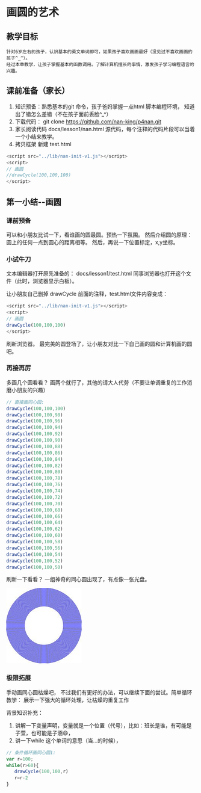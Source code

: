 # 画圆的艺术

## 教学目标
	针对6岁左右的孩子，认识基本的英文单词即可，如果孩子喜欢画画最好（没见过不喜欢画画的孩子^_^）。
	经过本章教学，让孩子掌握基本的函数调用。了解计算机擅长的事情，激发孩子学习编程语言的兴趣。

## 课前准备（家长）
1. 知识预备：熟悉基本的git 命令，孩子爸妈掌握一点html 脚本编程环境， 知道出了错怎么差错（不在孩子面前丢脸^_^）
2. 下载代码：
   git clone https://github.com/nan-king/p4nan.git
3. 家长阅读代码 
   docs/lesson1/nan.html 源代码，每个注释的代码片段可以当着一个小结来教学。
4. 拷贝框架
   新建 test.html
```js
<script src="../lib/nan-init-v1.js"></script>
<script>
// 画圆
//drawCycle(100,100,100)
</script>
```

## 第一小结--画圆
### 课前预备
可以和小朋友比试一下，看谁画的圆最圆。预热一下氛围。
然后介绍圆的原理： 圆上的任何一点到圆心的距离相等。
然后，再说一下位置标定，x,y坐标。
### 小试牛刀

文本编辑器打开原先准备的：  docs/lesson1/test.html
同事浏览器也打开这个文件（此时，浏览器显示白板）。

让小朋友自己删掉  drawCycle 前面的注释，test.html文件内容变成：

```js
<script src="../lib/nan-init-v1.js"></script>
<script>
// 画圆
drawCycle(100,100,100)
</script>

```
刷新浏览器。
最完美的圆登场了，让小朋友对比一下自己画的圆和计算机画的圆吧。



### 再接再厉

多画几个圆看看？ 画两个就行了，其他的请大人代劳（不要让单调重复的工作消磨小朋友的兴趣）

```js
// 直接画同心园:
drawCycle(100,100,100)
drawCycle(100,100,98)
drawCycle(100,100,96)
drawCycle(100,100,94)
drawCycle(100,100,92)
drawCycle(100,100,90)
drawCycle(100,100,88)
drawCycle(100,100,86)
drawCycle(100,100,84)
drawCycle(100,100,82)
drawCycle(100,100,80)
drawCycle(100,100,78)
drawCycle(100,100,76)
drawCycle(100,100,74)
drawCycle(100,100,72)
drawCycle(100,100,70)
drawCycle(100,100,68)
drawCycle(100,100,66)
drawCycle(100,100,64)
drawCycle(100,100,62)
drawCycle(100,100,60)
drawCycle(100,100,58)
drawCycle(100,100,56)
drawCycle(100,100,54)
drawCycle(100,100,52)
drawCycle(100,100,50)

```
刷新一下看看？ 一组神奇的同心圆出现了，有点像一张光盘。

![同心圆](../images/lesson1/cycle.jpg "concentric circles")

### 极限拓展

手动画同心圆枯燥吧， 不过我们有更好的办法，可以继续下面的尝试。简单循环教学：
展示一下强大的循环处理，让枯燥的重复工作

背景知识补充：
1. 讲解一下变量声明，变量就是一个位置（代号），比如：班长是谁，有可能是子萱，也可能是子涵😄，
2. 讲一下while 这个单词的意思（当…的时候），

```js
// 条件循环画同心圆1:
var r=100;
while(r>60){
   drawCycle(100,100,r)
   r=r-2
}

```
